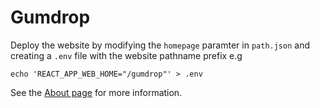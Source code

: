 # Gumdrop

Deploy the website by modifying the `homepage` paramter in `path.json` and
creating a `.env` file with the website pathname prefix e.g

```
echo 'REACT_APP_WEB_HOME="/gumdrop"' > .env
```

See the [About page](https://lwus.github.io/gumdrop/) for more information.
